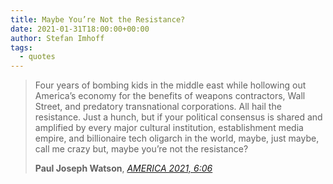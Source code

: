 ```yaml
---
title: Maybe You’re Not the Resistance?
date: 2021-01-31T18:00:00+00:00
author: Stefan Imhoff
tags:
  - quotes
---
```


> Four years of bombing kids in the middle east while hollowing out America’s economy for the benefits of weapons contractors, Wall Street, and predatory transnational corporations. All hail the resistance. Just a hunch, but if your political consensus is shared and amplified by every major cultural institution, establishment media empire, and billionaire tech oligarch in the world, maybe, just maybe, call me crazy but, maybe you’re not the resistance?
>
> **Paul Joseph Watson**, _[AMERICA 2021, 6:06](https://youtu.be/p1kUN0MyMHw)_
